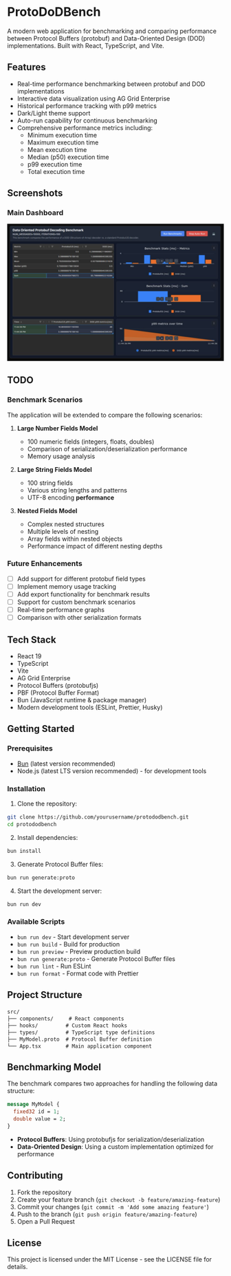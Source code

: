 # ProtoDoDBench

A modern web application for benchmarking and comparing performance between Protocol Buffers (protobuf) and Data-Oriented Design (DOD) implementations. Built with React, TypeScript, and Vite.

## Features

- Real-time performance benchmarking between protobuf and DOD implementations
- Interactive data visualization using AG Grid Enterprise
- Historical performance tracking with p99 metrics
- Dark/Light theme support
- Auto-run capability for continuous benchmarking
- Comprehensive performance metrics including:
    - Minimum execution time
    - Maximum execution time
    - Mean execution time
    - Median (p50) execution time
    - p99 execution time
    - Total execution time

## Screenshots

### Main Dashboard

![Main Dashboard](public/screenshots/main-dashboard.png)

<!-- ### Performance Metrics
![Performance Metrics](public/screenshots/performance-metrics.png)

### Historical Data
![Historical Data](public/screenshots/historical-data.png) -->

## TODO

### Benchmark **Scenarios**

The application will be extended to compare the following scenarios:

1. **Large Number Fields Model**

    - 100 numeric fields (integers, floats, doubles)
    - Comparison of serialization/deserialization performance
    - Memory usage analysis

2. **Large String Fields Model**

    - 100 string fields
    - Various string lengths and patterns
    - UTF-8 encoding **performance**

3. **Nested Fields Model**
    - Complex nested structures
    - Multiple levels of nesting
    - Array fields within nested objects
    - Performance impact of different nesting depths

### Future Enhancements

- [ ] Add support for different protobuf field types
- [ ] Implement memory usage tracking
- [ ] Add export functionality for benchmark results
- [ ] Support for custom benchmark scenarios
- [ ] Real-time performance graphs
- [ ] Comparison with other serialization formats

## Tech Stack

- React 19
- TypeScript
- Vite
- AG Grid Enterprise
- Protocol Buffers (protobufjs)
- PBF (Protocol Buffer Format)
- Bun (JavaScript runtime & package manager)
- Modern development tools (ESLint, Prettier, Husky)

## Getting Started

### Prerequisites

- [Bun](https://bun.sh) (latest version recommended)
- Node.js (latest LTS version recommended) - for development tools

### Installation

1. Clone the repository:

```bash
git clone https://github.com/yourusername/protododbench.git
cd protododbench
```

2. Install dependencies:

```bash
bun install
```

3. Generate Protocol Buffer files:

```bash
bun run generate:proto
```

4. Start the development server:

```bash
bun run dev
```

### Available Scripts

- `bun run dev` - Start development server
- `bun run build` - Build for production
- `bun run preview` - Preview production build
- `bun run generate:proto` - Generate Protocol Buffer files
- `bun run lint` - Run ESLint
- `bun run format` - Format code with Prettier

## Project Structure

```
src/
├── components/     # React components
├── hooks/         # Custom React hooks
├── types/         # TypeScript type definitions
├── MyModel.proto  # Protocol Buffer definition
└── App.tsx        # Main application component
```

## Benchmarking Model

The benchmark compares two approaches for handling the following data structure:

```protobuf
message MyModel {
  fixed32 id = 1;
  double value = 2;
}
```

- **Protocol Buffers**: Using protobufjs for serialization/deserialization
- **Data-Oriented Design**: Using a custom implementation optimized for performance

## Contributing

1. Fork the repository
2. Create your feature branch (`git checkout -b feature/amazing-feature`)
3. Commit your changes (`git commit -m 'Add some amazing feature'`)
4. Push to the branch (`git push origin feature/amazing-feature`)
5. Open a Pull Request

## License

This project is licensed under the MIT License - see the LICENSE file for details.
